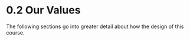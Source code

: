 # 0.2 Our Values

The following sections go into greater detail about how the design of this course.


